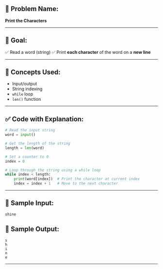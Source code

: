 ## 🧩 **Problem Name:**

**Print the Characters**

---

## 🎯 **Goal:**

✅ Read a word (string)
✅ Print **each character** of the word on a **new line**

---

## 🧠 **Concepts Used:**

- Input/output
- String indexing
- `while` loop
- `len()` function

---

## ✅ **Code with Explanation:**

```python
# Read the input string
word = input()

# Get the length of the string
length = len(word)

# Set a counter to 0
index = 0

# Loop through the string using a while loop
while index < length:
    print(word[index])  # Print the character at current index
    index = index + 1   # Move to the next character
```

---

## 🧪 **Sample Input:**

```
shine
```

## 🧾 **Sample Output:**

```
s
h
i
n
e
```

---
